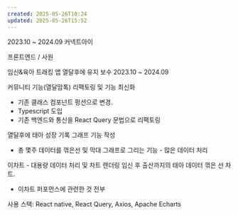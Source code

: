 ```yaml
---
created: 2025-05-26T10:24
updated: 2025-05-26T15:52
---
```


2023.10 ~ 2024.09
커넥트아이

프론트엔드 / 사원

임신&육아 트래킹 앱 열달후에 유지 보수
2023.10 ~ 2024.09

커뮤니티 기능(열달맘톡) 리팩토링 및 기능 최신화
- 기존 클래스 컴포넌트 펑션으로 변경.
- Typescript 도입
- 기존 백엔드와 통신을 React Query 문법으로 리팩토링

열달후에 태아 성장 기록 그래프 기능 작성
- 총 몇주 데이터를 꺾은선 및 막대 그래프로 그리는 기능 - 많은 데이터 처리


이차트 - 대용량 데이터 처리 및 차트 렌더링 임신 후 출산까지의 태아 데이터 꺾은 선 차트.
- 이차트 퍼포먼스에 관련한 것 전부

사용 스택: React native, React Query, Axios, Apache Echarts
